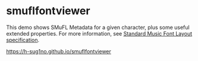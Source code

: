 # smuflfontviewer

This demo shows SMuFL Metadata for a given character, plus some useful extended properties. For more information, see [Standard Music Font Layout specification](https://www.smufl.org/).

<https://h-sug1no.github.io/smuflfontviewer>
